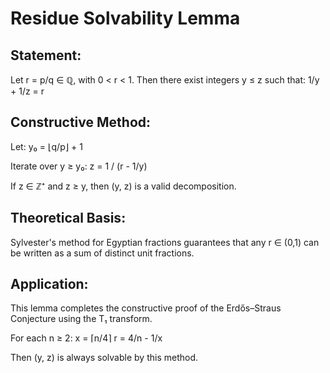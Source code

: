 
# Residue Solvability Lemma

## Statement:
Let r = p/q ∈ ℚ, with 0 < r < 1. Then there exist integers y ≤ z such that:
    1/y + 1/z = r

## Constructive Method:
Let:
    y₀ = ⌊q/p⌋ + 1

Iterate over y ≥ y₀:
    z = 1 / (r - 1/y)

If z ∈ ℤ⁺ and z ≥ y, then (y, z) is a valid decomposition.

## Theoretical Basis:
Sylvester's method for Egyptian fractions guarantees that any r ∈ (0,1) can be written as a sum of distinct unit fractions.

## Application:
This lemma completes the constructive proof of the Erdős–Straus Conjecture using the T₁ transform.

For each n ≥ 2:
    x = ⌈n/4⌉
    r = 4/n - 1/x

Then (y, z) is always solvable by this method.
